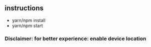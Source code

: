 ## instructions

- yarn/npm install
- yarn/npm start

### Disclaimer: for better experience: enable device location
